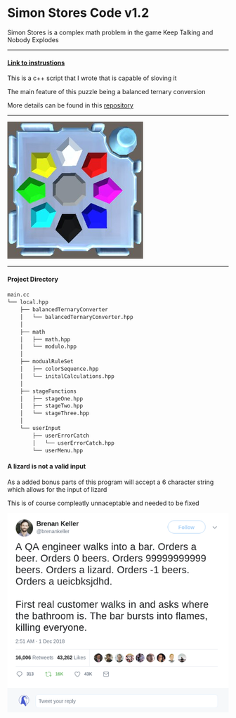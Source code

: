 # Simon Stores Code v1.2

Simon Stores is a complex math problem in the game Keep Talking and Nobody Explodes

----
#### [Link to instrustions](https://ktane.timwi.de/HTML/Simon%20Stores.html)

This is a c++ script that I wrote that is capable of sloving it

The main feature of this puzzle being a balanced ternary conversion 

More details can be found in this [repository](https://github.com/BrandonPacewic/BalancedTernaryConverter)

----

![pic](https://github.com/BrandonPacewic/SimonStores/blob/main/images/simonStores.jpeg)

----

#### Project Directory

```bash
main.cc
└── local.hpp
	├── balancedTernaryConverter
	│  	└── balancedTernaryConverter.hpp
	│  
	├── math
	│	├── math.hpp
	│	└── modulo.hpp	
	│
	├── modualRuleSet
	│	├── colorSequence.hpp	
	│	└── initalCalculations.hpp
	│
	├── stageFunctions
	│	├── stageOne.hpp 
	│	├── stageTwo.hpp
	│	└── stageThree.hpp	
	│
	└── userInput	
		├── userErrorCatch
		│	└── userErrorCatch.hpp	
		└── userMenu.hpp
```

#### A lizard is not a valid input

As a added bonus parts of this program will accept a 6 character string which allows for the input of lizard

This is of course compleatly unnaceptable and needed to be fixed 

![lizard](https://github.com/BrandonPacewic/SimonStores/blob/main/images/lizardIsNotAValidInput.png)
